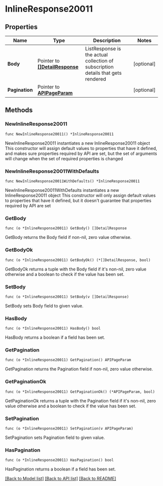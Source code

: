 # InlineResponse20011

## Properties

Name | Type | Description | Notes
------------ | ------------- | ------------- | -------------
**Body** | Pointer to [**[]DetailResponse**](DetailResponse.md) | ListResponse is the actual collection of subscription details that gets rendered | [optional] 
**Pagination** | Pointer to [**APIPageParam**](APIPageParam.md) |  | [optional] 

## Methods

### NewInlineResponse20011

`func NewInlineResponse20011() *InlineResponse20011`

NewInlineResponse20011 instantiates a new InlineResponse20011 object
This constructor will assign default values to properties that have it defined,
and makes sure properties required by API are set, but the set of arguments
will change when the set of required properties is changed

### NewInlineResponse20011WithDefaults

`func NewInlineResponse20011WithDefaults() *InlineResponse20011`

NewInlineResponse20011WithDefaults instantiates a new InlineResponse20011 object
This constructor will only assign default values to properties that have it defined,
but it doesn't guarantee that properties required by API are set

### GetBody

`func (o *InlineResponse20011) GetBody() []DetailResponse`

GetBody returns the Body field if non-nil, zero value otherwise.

### GetBodyOk

`func (o *InlineResponse20011) GetBodyOk() (*[]DetailResponse, bool)`

GetBodyOk returns a tuple with the Body field if it's non-nil, zero value otherwise
and a boolean to check if the value has been set.

### SetBody

`func (o *InlineResponse20011) SetBody(v []DetailResponse)`

SetBody sets Body field to given value.

### HasBody

`func (o *InlineResponse20011) HasBody() bool`

HasBody returns a boolean if a field has been set.

### GetPagination

`func (o *InlineResponse20011) GetPagination() APIPageParam`

GetPagination returns the Pagination field if non-nil, zero value otherwise.

### GetPaginationOk

`func (o *InlineResponse20011) GetPaginationOk() (*APIPageParam, bool)`

GetPaginationOk returns a tuple with the Pagination field if it's non-nil, zero value otherwise
and a boolean to check if the value has been set.

### SetPagination

`func (o *InlineResponse20011) SetPagination(v APIPageParam)`

SetPagination sets Pagination field to given value.

### HasPagination

`func (o *InlineResponse20011) HasPagination() bool`

HasPagination returns a boolean if a field has been set.


[[Back to Model list]](../README.md#documentation-for-models) [[Back to API list]](../README.md#documentation-for-api-endpoints) [[Back to README]](../README.md)


